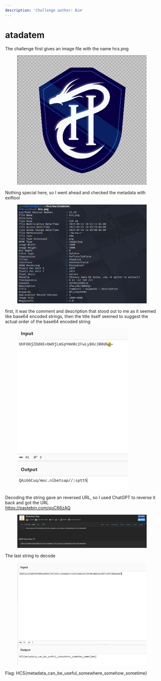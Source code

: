 ```yaml
---
description: 'Challenge author: Bim'
---
```


# atadatem

The challenge first gives an image file with the name hcs.png

<figure><img src="../../.gitbook/assets/{C4F97417-24CB-4CBC-A800-1EFB73764E8F}.png" alt=""><figcaption></figcaption></figure>

Nothing special here, so I went ahead and checked the metadata with exiftool

<figure><img src="../../.gitbook/assets/{D795D0D4-D9F2-455E-B6A6-EF7951346503}.png" alt=""><figcaption></figcaption></figure>

first, it was the comment and description that stood out to me as it seemed like base64 encoded strings, then the title itself seemed to suggest the actual order of the base64 encoded string

<figure><img src="../../.gitbook/assets/{CC5A0162-9A38-4E42-A1D4-1B22549AA9FE}.png" alt=""><figcaption></figcaption></figure>

Decoding the string gave an reversed URL, so I used ChatGPT to reverse it back and got the URL\
https://pastebin.com/quC66zAQ

<figure><img src="../../.gitbook/assets/{C2517D91-400B-4C29-B5DE-3F7602EFA333}.png" alt=""><figcaption></figcaption></figure>

The last string to decode

<figure><img src="../../.gitbook/assets/{04DFE832-FE99-456A-AB8A-30DFAB12D9EB}.png" alt=""><figcaption></figcaption></figure>

Flag: HCS{metadata\_can\_be\_useful\_somewhere\_somehow\_sometime}

